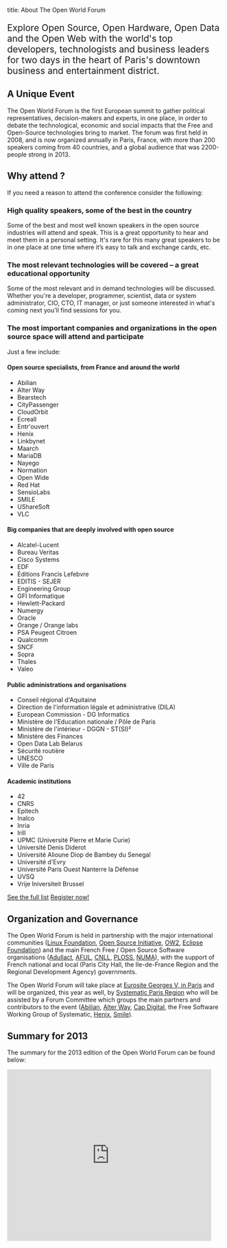 title: About The Open World Forum

<div class="well">
<p style="margin-bottom: 0; font-size: 1.5em; line-spacing: 2em;">
Explore Open Source, Open Hardware, Open Data and the Open Web with the world's top developers, technologists and business leaders for two days in the heart of Paris's downtown business and entertainment district.
</p>
</div>


## A Unique Event

The Open World Forum is the first European summit to gather political representatives, decision-makers and experts, in one place, in order to debate the technological, economic and social impacts that the Free and Open-Source technologies bring to market. The forum was first held in 2008, and is now organized annually in Paris, France, with more than 200 speakers coming from 40 countries, and a global audience that was 2200-people strong in 2013.

## Why attend ?

If you need a reason to attend the conference consider the following:

### High quality speakers, some of the best in the country

Some of the best and most well known speakers in the open source industries will attend and speak. This is a great opportunity to hear and meet them in a personal setting. It's rare for this many great speakers to be in one place at one time where it’s easy to talk and exchange cards, etc.

### The most relevant technologies will be covered – a great educational opportunity

Some of the most relevant and in demand technologies will be discussed. Whether you're a developer, programmer, scientist, data or system administrator, CIO, CTO, IT manager, or just someone interested in what's coming next you'll find sessions for you. 

### The most important companies and organizations in the open source space will attend and participate

Just a few include:

#### Open source specialists, from France and around the world

- Abilian
- Alter Way
- Bearstech
- CityPassenger
- CloudOrbit
- Ecreall
- Entr'ouvert
- Henix
- Linkbynet
- Maarch
- MariaDB
- Nayego
- Normation
- Open Wide
- Red Hat
- SensioLabs
- SMILE
- UShareSoft
- VLC


#### Big companies that are deeply involved with open source
 
- Alcatel-Lucent
- Bureau Veritas
- Cisco Systems
- EDF
- Éditions Francis Lefebvre
- EDITIS - SEJER
- Engineering Group
- GFI Informatique
- Hewlett-Packard
- Numergy
- Oracle
- Orange / Orange labs
- PSA Peugeot Citroen
- Qualcomm
- SNCF
- Sopra
- Thales
- Valeo


#### Public administrations and organisations

- Conseil régional d'Aquitaine
- Direction de l'information légale et administrative (DILA)
- European Commission - DG Informatics
- Ministère de l'Education nationale / Pôle de Paris
- Ministère de l'intérieur - DGGN - ST(SI)²
- Ministère des Finances
- Open Data Lab Belarus
- Sécurité routière
- UNESCO
- Ville de Paris


#### Academic institutions

- 42
- CNRS
- Epitech
- Inalco
- Inria
- Irill
- UPMC (Université Pierre et Marie Curie)
- Université Denis Diderot
- Université Alioune Diop de Bambey du Senegal
- Université d'Evry
- Université Paris Ouest Nanterre la Défense
- UVSQ
- Vrije Iniversiteit Brussel


<div class="well centered">
<a class="btn btn-info" href="/en/participants/">See the full list</a>
<a class="btn btn-primary" href="/register/">Register now!</a>
</div>

## Organization and Governance

The Open World Forum is held in partnership with the major international communities ([Linux Foundation](http://www.linuxfoundation.org/), [Open Source Initiative](http://www.opensource.org/), [OW2](http://www.ow2.org/), [Eclipse Foundation](http://www.eclipse.org/)) and the main French Free / Open Source Software organisations ([Adullact](http://www.adullact.org/), [AFUL](http://www.aful.org/), [CNLL](http://www.cnll.fr/), [PLOSS](http://www.ploss.fr/), [NUMA](http://www.numa.paris/)), with the support of French national and local (Paris City Hall, the Ile-de-France Region and the Regional Development Agency) governments.

The Open World Forum will take place at [Eurosite Georges V, in Paris](/en/practical-information/) and will be organized, this year as well, by [Systematic Paris Region](http://www.systematic-paris-region.org/fr/logiciel-libre/propos/presentation) who will be assisted by a Forum Committee which groups the main partners and contributors to the event ([Abilian](http://www.abilian.com/), [Alter Way](http://alterway.fr/), [Cap Digital](http://www.capdigital.com/), the Free Software Working Group of Systematic, [Henix](http://www.henix.fr/), [Smile](http://www.smile.fr/)).

## Summary for 2013

The summary for the 2013 edition of the Open World Forum can be found below:

<iframe src="http://www.slideshare.net/slideshow/embed_code/30905313" width="476" height="400" frameborder="0" marginwidth="0" marginheight="0" scrolling="no"></iframe>
